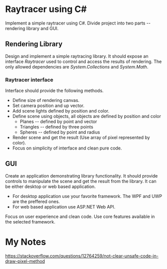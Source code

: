 # Raytracer using C#
 
Implement a simple raytracer using C#. Divide project into two parts --
rendering library and GUI.
 
## Rendering Library
 
Design and implement a simple raytracing library. It should expose an
interface *Raytracer* used to control and access the results of
rendering. The only allowed dependencies are *System.Collections* and
*System.Math*.
 
### Raytracer interface
 
Interface should provide the following methods.
 
* Define size of rendering canvas.
* Set camera position and up vector.
* Add scene lights defined by position and color.
* Define scene using objects, all objects are defined by position and
color
    * Planes -- defined by point and vector
    * Triangles -- defined by three points
    * Spheres -- defined by point and radius
* Render scene and get the result (Use array of pixel represented by
color).
* Focus on simplicity of interface and clean pure code.
 
## GUI
 
Create an application demonstrating library functionality. It should
provide controls to manipulate the scene and get the result from the
library. It can be either desktop or web based application.
 
* For desktop application use your favorite framework. The WPF and UWP
are the preffered ones.
* For web based application use ASP.NET Web API.
 
Focus on user experience and clean code. Use core features available in
the selected framework.

# My Notes

https://stackoverflow.com/questions/12764259/not-clear-unsafe-code-in-draw-pixel-method
